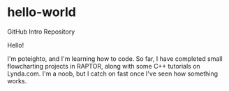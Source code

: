 # hello-world
GitHub Intro Repository

Hello!

I'm poteighto, and I'm learning how to code. So far, I have completed small flowcharting projects in RAPTOR, along with some C++ tutorials on Lynda.com. I'm a noob, but I catch on fast once I've seen how something works. 
